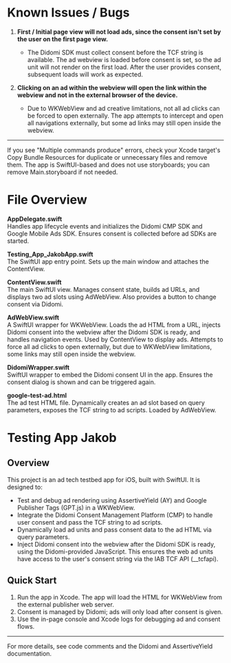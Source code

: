 # Known Issues / Bugs

1. **First / Initial page view will not load ads, since the consent isn't set by the user on the first page view.**
   - The Didomi SDK must collect consent before the TCF string is available. The ad webview is loaded before consent is set, so the ad unit will not render on the first load. After the user provides consent, subsequent loads will work as expected.

2. **Clicking on an ad within the webview will open the link within the webview and not in the external browser of the device.**
   - Due to WKWebView and ad creative limitations, not all ad clicks can be forced to open externally. The app attempts to intercept and open all navigations externally, but some ad links may still open inside the webview.

---
If you see "Multiple commands produce" errors, check your Xcode target's Copy Bundle Resources for duplicate or unnecessary files and remove them.
The app is SwiftUI-based and does not use storyboards; you can remove Main.storyboard if not needed.

# File Overview

**AppDelegate.swift**  
Handles app lifecycle events and initializes the Didomi CMP SDK and Google Mobile Ads SDK. Ensures consent is collected before ad SDKs are started.

**Testing_App_JakobApp.swift**  
The SwiftUI app entry point. Sets up the main window and attaches the ContentView.

**ContentView.swift**  
The main SwiftUI view. Manages consent state, builds ad URLs, and displays two ad slots using AdWebView. Also provides a button to change consent via Didomi.

**AdWebView.swift**  
A SwiftUI wrapper for WKWebView. Loads the ad HTML from a URL, injects Didomi consent into the webview after the Didomi SDK is ready, and handles navigation events. Used by ContentView to display ads. Attempts to force all ad clicks to open externally, but due to WKWebView limitations, some links may still open inside the webview.

**DidomiWrapper.swift**  
SwiftUI wrapper to embed the Didomi consent UI in the app. Ensures the consent dialog is shown and can be triggered again.

**google-test-ad.html**  
The ad test HTML file. Dynamically creates an ad slot based on query parameters, exposes the TCF string to ad scripts. Loaded by AdWebView.


# Testing App Jakob

## Overview
This project is an ad tech testbed app for iOS, built with SwiftUI. It is designed to:

- Test and debug ad rendering using AssertiveYield (AY) and Google Publisher Tags (GPT.js) in a WKWebView.
- Integrate the Didomi Consent Management Platform (CMP) to handle user consent and pass the TCF string to ad scripts.
- Dynamically load ad units and pass consent data to the ad HTML via query parameters.
- Inject Didomi consent into the webview after the Didomi SDK is ready, using the Didomi-provided JavaScript. This ensures the web ad units have access to the user's consent string via the IAB TCF API (__tcfapi).



## Quick Start

1. Run the app in Xcode. The app will load the HTML for WKWebView from the external publisher web server.
2. Consent is managed by Didomi; ads will only load after consent is given.
3. Use the in-page console and Xcode logs for debugging ad and consent flows.

---
For more details, see code comments and the Didomi and AssertiveYield documentation.
